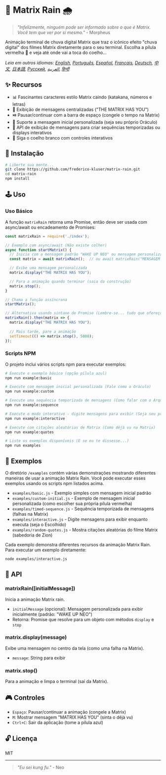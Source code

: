 # 🧠 Matrix Rain 🌧️

> *"Infelizmente, ninguém pode ser informado sobre o que é Matrix. Você tem que ver por si mesmo."* - Morpheus

Animação terminal de chuva digital Matrix que traz o icônico efeito "chuva digital" dos filmes Matrix diretamente para o seu terminal. Escolha a pílula vermelha 💊 e veja até onde vai a toca do coelho...

*Leia em outros idiomas: [English](README.en.md), [Português](README.pt-br.md), [Español](README.es.md), [Français](README.fr.md), [Deutsch](README.de.md), [中文](README.zh.md), [日本語](README.ja.md), [Русский](README.ru.md), [العربية](README.ar.md), [हिन्दी](README.hi.md)*

## ✨ Recursos

- 📊 Fascinantes caracteres estilo Matrix caindo (katakana, números e letras)
- 💬 Exibição de mensagens centralizadas ("THE MATRIX HAS YOU")
- ⏯️ Pausar/continuar com a barra de espaço (congele o tempo na Matrix)
- 📝 Suporte a mensagem inicial personalizada (seja seu próprio Oráculo)
- 🔄 API de exibição de mensagens para criar sequências temporizadas ou displays interativos
- 🐇 Siga o coelho branco com controles interativos

## 💾 Instalação

```bash
# Liberte sua mente...
git clone https://github.com/frederico-kluser/matrix-rain.git
cd matrix-rain
npm install
```

## 🕹️ Uso

### Uso Básico

A função `matrixRain` retorna uma Promise, então deve ser usada com async/await ou encadeamento de Promises:

```javascript
const matrixRain = require('./index');

// Exemplo com async/await (Não existe colher)
async function startMatrix() {
  // Inicia com a mensagem padrão "WAKE UP NEO" ou mensagem personalizada
  const matrix = await matrixRain();  // ou await matrixRain("MENSAGEM PERSONALIZADA");

  // Exibe uma mensagem personalizada
  matrix.display("THE MATRIX HAS YOU");

  // Para a animação quando terminar (saia da construção)
  matrix.stop();
}

// Chama a função assíncrona
startMatrix();

// Alternativa usando sintaxe de Promise (Lembre-se... tudo que ofereço é a verdade)
matrixRain().then(matrix => {
  matrix.display("THE MATRIX HAS YOU");
  
  // Mais tarde, pare a animação
  setTimeout(() => matrix.stop(), 5000);
});
```

### Scripts NPM

O projeto inclui vários scripts npm para executar exemplos:

```bash
# Execute o exemplo básico (opção pílula azul)
npm run example:basic

# Execute com mensagem inicial personalizada (Fale como o Oráculo)
npm run example:custom

# Execute uma sequência temporizada de mensagens (Como falar com o Arquiteto)
npm run example:sequence

# Execute o modo interativo - digite mensagens para exibir (Seja seu próprio Agente)
npm run example:interactive

# Execute com citações aleatórias de Matrix (Como déjà vu na Matrix)
npm run example:quotes

# Liste os exemplos disponíveis (E se eu te dissesse...)
npm run examples
```

## 🧪 Exemplos

O diretório `/examples` contém várias demonstrações mostrando diferentes maneiras de usar a animação Matrix Rain.
Você pode executar esses exemplos usando os scripts npm listados acima.

- `examples/basic.js` - Exemplo simples com mensagem inicial padrão
- `examples/custom-initial.js` - Exemplo de mensagem inicial personalizada (como escolher sua própria pílula vermelha)
- `examples/timed-sequence.js` - Sequência temporizada de mensagens (falhas na Matrix)
- `examples/interactive.js` - Digite mensagens para exibir enquanto executa (seja o Escolhido)
- `examples/random-quotes.js` - Mostra citações aleatórias do filme Matrix (sabedoria de Zion)

Cada exemplo demonstra diferentes recursos da animação Matrix Rain. Para executar um exemplo diretamente:

```bash
node examples/interactive.js
```

## 🔌 API

### matrixRain([initialMessage])

Inicia a animação Matrix rain.

- `initialMessage` (opcional): Mensagem personalizada para exibir inicialmente (padrão: "WAKE UP NEO")
- Retorna: Promise que resolve para um objeto com métodos `display` e `stop`

### matrix.display(message)

Exibe uma mensagem no centro da tela (como uma falha na Matrix).

- `message`: String para exibir

### matrix.stop()

Para a animação e limpa o terminal (sai da Matrix).

## 🎮 Controles

- `Espaço`: Pausar/continuar a animação (congele a Matrix)
- `M`: Mostrar mensagem "MATRIX HAS YOU" (sinta o déjà vu)
- `Ctrl+C`: Sair da aplicação (tome a pílula azul)

## 🔓 Licença

MIT

---

> *"Eu sei kung fu."* - Neo